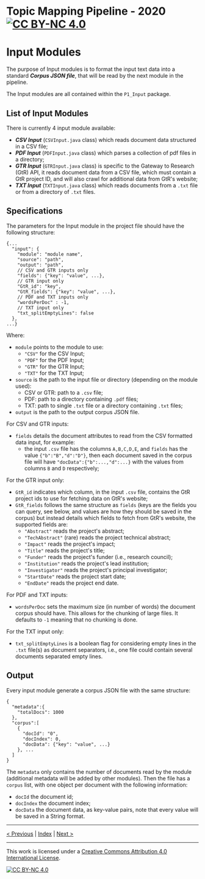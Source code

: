 # Topic Mapping Pipeline - 2020 [![CC BY-NC 4.0][cc-by-nc-shield]][cc-by-nc]
# Input Modules

The purpose of Input modules is to format the input text data into a standard ***Corpus JSON file***, that will be read
by the next module in the pipeline.

The Input modules are all contained within the `P1_Input` package.

## List of Input Modules

There is currently 4 input module available:
- ***CSV Input*** (`CSVInput.java` class) which reads document data structured in a CSV file;
- ***PDF Input*** (`PDFInput.java` class) which parses a collection of pdf files in a directory; 
- ***GTR Input*** (`GTRInput.java` class) is specific to the Gateway to Research (GtR) API, it reads document data
  from a CSV file, which must contain a GtR project ID, and will also crawl for additional data from GtR's website;
- ***TXT Input*** (`TXTInput.java` class) which reads documents from a `.txt` file or from a directory of `.txt` files.

## Specifications

The parameters for the Input module in the project file should have the following structure:
```json5
{...
  "input": {
    "module": "module name", 
    "source": "path",
    "output": "path",
    // CSV and GTR inputs only
    "fields": {"key": "value", ...},
    // GTR input only
    "GtR_id": "key",
    "GtR_fields": {"key": "value", ...},
    // PDF and TXT inputs only
    "wordsPerDoc" : -1,
    // TXT input only
    "txt_splitEmptyLines": false
  },
...}
``` 

Where:
- `module` points to the module to use:
  - `"CSV"` for the CSV Input;
  - `"PDF"` for the PDF Input;
  - `"GTR"` for the GTR Input;
  - `"TXT"` for the TXT Input;
- `source` is the path to the input file or directory (depending on the module used):
  - CSV or GTR: path to a `.csv` file;
  - PDF: path to a directory containing `.pdf` files;
  - TXT: path to single `.txt` file or a directory containing `.txt` files;
- `output` is the path to the output corpus JSON file.
  
For CSV and GTR inputs:
- `fields` details the document attributes to read from the CSV formatted data input, for example:
  - the input `.csv` file has the columns `A,B,C,D,E`, and `fields` has the value `{"b":"B","d":"D"}`, then each
    document saved in the corpus file will have `"docData":{"b":...,"d":...}` with the values from columns `B` and `D` respectively;

For the GTR input only:
- `GtR_id` indicates which column, in the input `.csv` file, contains the GtR project ids to use for fetching data on GtR's website;
- `GtR_fields` follows the same structure as `fields` (keys are the fields you can query, see below, and values are
  how they should be saved in the corpus) but instead details which fields to fetch from GtR's website, the
  supported fields are:
  - `"Abstract"` reads the project's abstract;
  - `"TechAbstract"` (rare) reads the project technical abstract;
  - `"Impact"` reads the project's impact;
  - `"Title"` reads the project's title;
  - `"Funder"` reads the project's funder (i.e., research council);
  - `"Institution"` reads the project's lead institution;
  - `"Investigator"` reads the project's principal investigator;
  - `"StartDate"` reads the project start date;
  - `"EndDate"` reads the project end date.

For PDF and TXT inputs:
- `wordsPerDoc` sets the maximum size (in number of words) the document corpus should have. This allows for the
  chunking of large files. It defaults to `-1` meaning that no chunking is done.

For the TXT input only:
- `txt_splitEmptyLines` is a boolean flag for considering empty lines in the `.txt` file(s) as document separators,
  i.e., one file could contain several documents separated empty lines. 

## Output

Every input module generate a corpus JSON file with the same structure:
```json5
{
  "metadata":{
    "totalDocs": 1000
  },
  "corpus":[
    {
      "docId": "0",
      "docIndex": 0,
      "docData": {"key": "value", ...}
    }, ...
  ]
}
```

The `metadata` only contains the number of documents read by the module (additional metadata will be added by other
modules). Then the file has a `corpus` list, with one object per document with the following information:
- `docId` the document id;
- `docIndex` the document index;
- `docData` the document data, as key-value pairs, note that every value will be saved in a String format.

---

[< Previous](MetaParameters.md) | [Index](index.md) | [Next >](LemmatiseModule.md)

---
This work is licensed under a [Creative Commons Attribution 4.0 International
License][cc-by-nc].

[![CC BY-NC 4.0][cc-by-nc-image]][cc-by-nc]

[cc-by-nc]: http://creativecommons.org/licenses/by-nc/4.0/
[cc-by-nc-image]: https://i.creativecommons.org/l/by-nc/4.0/88x31.png
[cc-by-nc-shield]: https://img.shields.io/badge/License-CC%20BY--NC%204.0-lightgrey.svg
